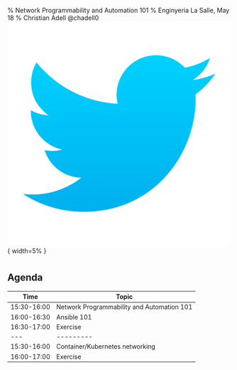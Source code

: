 % Network Programmability and Automation 101
% Enginyeria La Salle, May 18
% Christian Adell @chadell0 ![](media/twitter-logo.png){ width=5% }

#

## Agenda

| Time | Topic |
| --- | --------- |
| 15:30-16:00 | Network Programmability and Automation 101 |
| 16:00-16:30 | Ansible 101 |
| 16:30-17:00 | Exercise |
| --- | --------- |
| 15:30-16:00 | Container/Kubernetes networking |
| 16:00-17:00 | Exercise |
